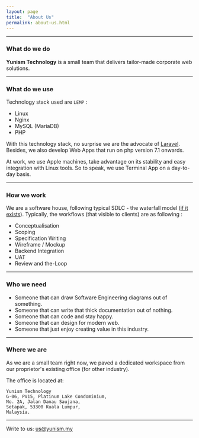 ```yaml
---
layout: page
title:  "About Us"
permalink: about-us.html
---
```

___
### What do we do

__Yunism Technology__ is a small team that delivers tailor-made corporate web 
solutions.

___
### What do we use

Technology stack used are `LEMP` :
 - Linux
 - Nginx
 - MySQL (MariaDB)
 - PHP

With this technology stack, no surprise we are the advocate of
[Laravel][laravel-homepage]. Besides, we also develop Web Apps that run on
php version 7.1 onwards.

At work, we use Apple machines, take advantage on its stability and easy 
integration with Linux tools. So to speak, we use Terminal App on a day-to-day
basis.

___
### How we work

We are a software house, following typical SDLC - the waterfall model ([if it 
exists][a-good-post-found-on-hacker-news]). Typically, the workflows (that 
visible to clients) are as following :

- Conceptualisation
- Scoping
- Specification Writing
- Wireframe / Mockup
- Backend Integration
- UAT
- Review and the-Loop

___
### Who we need

- Someone that can draw Software Engineering diagrams out of something.
- Someone that can write that thick documentation out of nothing.
- Someone that can code and stay happy.
- Someone that can design for modern web.
- Someone that just enjoy creating value in this industry.

___
### Where we are

As we are a small team right now, we paved a dedicated workspace from our 
proprietor's existing office (for other industry).

The office is located at:

```
Yunism Technology
G-06, PV15, Platinum Lake Condominium,
No. 2A, Jalan Danau Saujana,
Setapak, 53300 Kuala Lumpur,
Malaysia.
```

___

Write to us: [us@yunism.my][yunism-email]

[laravel-homepage]: https://laravel.com
[a-good-post-found-on-hacker-news]: https://zwischenzugs.com/2017/10/15/my-20-year-experience-of-software-development-methodologies
[yunism-email]:     mailto:us@yunism.my

